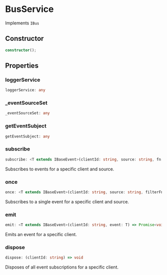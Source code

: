 # BusService

Implements `IBus`

## Constructor

```ts
constructor();
```

## Properties

### loggerService

```ts
loggerService: any
```

### _eventSourceSet

```ts
_eventSourceSet: any
```

### getEventSubject

```ts
getEventSubject: any
```

### subscribe

```ts
subscribe: <T extends IBaseEvent>(clientId: string, source: string, fn: (event: T) => void) => () => void
```

Subscribes to events for a specific client and source.

### once

```ts
once: <T extends IBaseEvent>(clientId: string, source: string, filterFn: (event: T) => boolean, fn: (event: T) => void) => () => void
```

Subscribes to a single event for a specific client and source.

### emit

```ts
emit: <T extends IBaseEvent>(clientId: string, event: T) => Promise<void>
```

Emits an event for a specific client.

### dispose

```ts
dispose: (clientId: string) => void
```

Disposes of all event subscriptions for a specific client.
